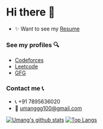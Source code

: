 # Hi there 👋

<!--
**githubumang/githubumang** is a ✨ _special_ ✨ repository because its `README.md` (this file) appears on your GitHub profile.

Here are some ideas to get you started:

- 🔭 I’m currently working on ...
- 🌱 I’m currently learning ...
- 👯 I’m looking to collaborate on ...
- 🤔 I’m looking for help with ...
- 💬 Ask me about ...
- 📫 How to reach me: ...
- 😄 Pronouns: ...
- ⚡ Fun fact: ...
-->
- ✨ Want to see my [Resume](https://drive.google.com/file/d/1zN_RdtZ61skkSVJr4z3yxNr4AzdEMS5H/view)

### See my profiles 🔍
- [Codeforces](https://codeforces.com/profile/umang_20)
- [Leetcode](https://leetcode.com/umang_20/)
- [GFG](https://auth.geeksforgeeks.org/user/umangag235/)


### Contact me 📞
- 📞 +91 7895636020
- 📧 umanggg100@gmail.com

[![Umang's github stats](https://github-readme-stats.vercel.app/api?username=githubumang&count_private=true&show_icons=true&theme=radical&hide_rank=false)](https://github.com/anuraghazra/github-readme-stats)
[![Top Langs](https://github-readme-stats.vercel.app/api/top-langs/?username=githubumang)](https://github.com/anuraghazra/github-readme-stats)



